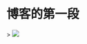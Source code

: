 <!DOCTYPE html>
<html lang="en">
<head>
	<meta charset="UTF-8">
	<title>Document</title>
</head>
<body>
	<h1>博客的第一段</h1>>
	<img src="https://image.baidu.com/search/detail?ct=503316480&z=0&ipn=d&word=%E6%B5%B7%E8%B4%BC%E7%8E%8B&step_word=&hs=0&pn=15&spn=0&di=118910&pi=0&rn=1&tn=baiduimagedetail&is=0%2C0&istype=0&ie=utf-8&oe=utf-8&in=&cl=2&lm=-1&st=undefined&cs=519743070%2C373319507&os=1160168468%2C3288867753&simid=0%2C0&adpicid=0&lpn=0&ln=1356&fr=&fmq=1563555628581_R&fm=&ic=undefined&s=undefined&hd=undefined&latest=undefined&copyright=undefined&se=&sme=&tab=0&width=undefined&height=undefined&face=undefined&ist=&jit=&cg=&bdtype=0&oriquery=&objurl=http%3A%2F%2Fb-ssl.duitang.com%2Fuploads%2Fitem%2F201312%2F27%2F20131227233301_8nSrr.thumb.700_0.jpeg&fromurl=ippr_z2C%24qAzdH3FAzdH3Fooo_z%26e3B17tpwg2_z%26e3Bv54AzdH3Fks52AzdH3F%3Ft1%3D888b8lc9d&gsm=0&rpstart=0&rpnum=0&islist=&querylist=&force=undefined">
</body>
</html>
